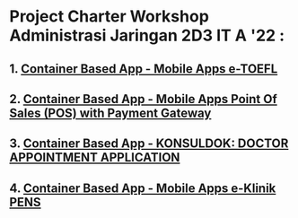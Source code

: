 # Project Charter Workshop Administrasi Jaringan 2D3 IT A '22 :

## 1. [Container Based App - Mobile Apps e-TOEFL](https://github.com/gandirayu/Administrasi_Jaringan/blob/master/Project-Kelompok/readme.md)

## 2. [Container Based App - Mobile Apps Point Of Sales (POS) with Payment Gateway](https://github.com/nadiaalnd/WAJ/tree/main/WAJ-Project)

## 3. [Container Based App - KONSULDOK: DOCTOR APPOINTMENT APPLICATION](https://github.com/iqbal-rahmatullah/SysAdmin-3122500014/tree/main/project-kelompok)

## 4. [Container Based App - Mobile Apps e-Klinik PENS](https://github.com/Punyasyitha/SysAdmin_3122500023/blob/main/Tugas_Docker/tugas_8.md)
